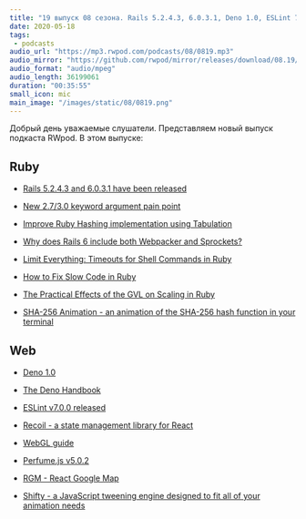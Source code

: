 ```yaml
---
title: "19 выпуск 08 сезона. Rails 5.2.4.3, 6.0.3.1, Deno 1.0, ESLint 7.0.0, Recoil, SHA-256 Animation, WebGL guide, Shifty и прочее"
date: 2020-05-18
tags:
 - podcasts
audio_url: "https://mp3.rwpod.com/podcasts/08/0819.mp3"
audio_mirror: "https://github.com/rwpod/mirror/releases/download/08.19/0819.mp3"
audio_format: "audio/mpeg"
audio_length: 36199061
duration: "00:35:55"
small_icon: mic
main_image: "/images/static/08/0819.png"
---
```


Добрый день уважаемые слушатели. Представляем новый выпуск подкаста RWpod. В этом выпуске:

## Ruby

 - [Rails 5.2.4.3 and 6.0.3.1 have been released](https://weblog.rubyonrails.org/2020/5/18/Rails-5-2-4-3-and-6-0-3-1-have-been-released/)
 - [New 2.7/3.0 keyword argument pain point](https://discuss.rubyonrails.org/t/new-2-7-3-0-keyword-argument-pain-point/74980)
 - [Improve Ruby Hashing implementation using Tabulation](https://github.com/Ana06/ruby-tabulation/blob/master/latex/RubyTabulation_Project.pdf)
 - [Why does Rails 6 include both Webpacker and Sprockets?](https://rossta.net/blog/why-does-rails-install-both-webpacker-and-sprockets.html)


 - [Limit Everything: Timeouts for Shell Commands in Ruby](https://johnnunemaker.com/limit-everything-timeouts-for-commands-in-ruby/)
 - [How to Fix Slow Code in Ruby](https://engineering.shopify.com/blogs/engineering/how-fix-slow-code-ruby)
 - [The Practical Effects of the GVL on Scaling in Ruby](https://www.speedshop.co/2020/05/11/the-ruby-gvl-and-scaling.html)
 - [SHA-256 Animation - an animation of the SHA-256 hash function in your terminal](https://github.com/in3rsha/sha256-animation)

## Web

 - [Deno 1.0](https://deno.land/v1)
 - [The Deno Handbook](https://flaviocopes.com/deno/)
 - [ESLint v7.0.0 released](https://eslint.org/blog/2020/05/eslint-v7.0.0-released)
 - [Recoil - a state management library for React](https://recoiljs.org/)


 - [WebGL guide](https://xem.github.io/articles/webgl-guide.html)
 - [Perfume.js v5.0.2](https://zizzamia.github.io/perfume/)
 - [RGM - React Google Map](https://realadvisor.github.io/rgm/)
 - [Shifty - a JavaScript tweening engine designed to fit all of your animation needs](https://jeremyckahn.github.io/shifty/doc/)

<!--more-->
